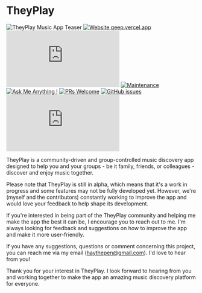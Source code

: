 # TheyPlay

![TheyPlay Music App Teaser](https://res.cloudinary.com/detye5zx5/image/upload/v1682695340/TheyPlay-teaser-home_sc9wtl.png)
[![Website qeep.vercel.app](https://img.shields.io/website-up-down-green-red/http/shields.io.svg)](http://qeep.vercel.app/)
[![GitHub license](https://badgen.net/github/license/Naereen/Strapdown.js)](https://github.com/HAYVENO/theyPlay/blob/main/LICENSE)
[![Maintenance](https://img.shields.io/badge/Maintained%3F-yes-green.svg)](https://GitHub.com/hayveno/theyPlay/graphs/commit-activity)
[![Ask Me Anything !](https://img.shields.io/badge/Ask%20me-anything-1abc9c.svg)](https://GitHub.com/hayveno/theyPlay/issues/new)
[![PRs Welcome](https://img.shields.io/badge/PRs-welcome-brightgreen.svg?style=flat-square)](http://makeapullrequest.com)
[![GitHub issues](https://img.shields.io/github/issues/Naereen/StrapDown.js.svg)](https://github.com/hayveno/theyPlay/issues/)
[![Latest release](https://badgen.net/github/release/Naereen/Strapdown.js)](https://github.com/hayveno/theyPlay/releases)

TheyPlay is a community-driven and group-controlled music discovery app designed to help you and your groups - be it family, friends, or colleagues - discover and enjoy music together.

Please note that TheyPlay is still in alpha, which means that it's a work in progress and some features may not be fully developed yet. However, we're (myself and the contributors) constantly working to improve the app and would love your feedback to help shape its development.

If you're interested in being part of the TheyPlay community and helping me make the app the best it can be, I encourage you to reach out to me. I'm always looking for feedback and suggestions on how to improve the app and make it more user-friendly.

If you have any suggestions, questions or comment concerning this project, you can reach me via my email (haythepen@gmail.com). I'd love to hear from you!

Thank you for your interest in TheyPlay. I look forward to hearing from you and working together to make the app an amazing music discovery platform for everyone.
